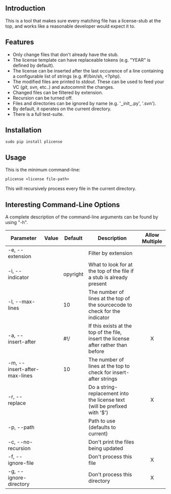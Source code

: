 Introduction
------------

This is a tool that makes sure every matching file has a license-stub at the 
top, and works like a reasonable developer would expect it to.


Features
--------

- Only change files that don't already have the stub.
- The license template can have replaceable tokens (e.g. "YEAR" is defined by 
  default).
- The license can be inserted after the last occurence of a line containing a 
  configurable list of strings (e.g. #!/bin/sh, <?php).
- The modified files are printed to *stdout*. These can be used to feed your VC
  (*git*, *svn*, etc..) and autocommit the changes.
- Changed files can be filtered by extension.
- Recursion can be turned off.
- Files and directories can be ignored by name (e.g. '<ins>&nbsp;&nbsp;</ins>init<ins>&nbsp;&nbsp;</ins>.py', '.svn').
- By default, it operates on the current directory.
- There is a full test-suite.


Installation
------------

```
sudo pip install plicense
```


Usage
------------

This is the minimum command-line:

```
plicense <license file-path>
```

This will recursively process every file in the current directory.


Interesting Command-Line Options
--------------------------------

A complete description of the command-line arguments can be found by using 
"-h".

| Parameter                    | Value            | Default  | Description                                                                        | Allow Multiple |
| ---------------------------- | ---------------- | -------- | ---------------------------------------------------------------------------------- |:--------------:|
| -e, --extension              | <ext>            |          | Filter by extension                                                                |                |
| -i, --indicator              | <string>         | opyright | What to look for at the top of the file if a stub is already present               |                |
| -l, --max-lines              | <n>              | 10       | The number of lines at the top of the sourcecode to check for the indicator        |                |
| -a, --insert-after           | <string>         | #!/      | If this exists at the top of the file, insert the license after rather than before | X              |
| -m, --insert-after-max-lines | <n>              | 10       | The number of lines at the top to check for insert-after strings                   |                |
| -r, --replace                | <key> <value>    |          | Do a string-replacement into the license text (will be prefixed with '$')          | X              |
| -p, --path                   | <path>           | <cwd>    | Path to use (defaults to current)                                                  |                |
| -c, --no-recursion           |                  |          | Don't print the files being updated                                                |                |
| -f, --ignore-file            | <filename>       |          | Don't process this file                                                            | X              |
| -g, --ignore-directory       | <directory name> |          | Don't process this directory                                                       | X              |
